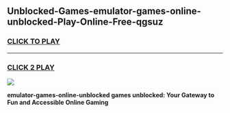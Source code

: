 
## Unblocked-Games-emulator-games-online-unblocked-Play-Online-Free-qgsuz
<h3>
<a href="https://premium76.site?title=emulator-games-online-unblocked&ref=26A">CLICK TO PLAY</a></h3>
<hr>

<h3>
<a href="https://premium76.site?title=emulator-games-online-unblocked&ref=26A">CLICK 2 PLAY</a>
  
</h3>

<a href="https://premium76.site?title=emulator-games-online-unblocked&ref=26A"><img src="https://clearcache.store/games.png"></a>


**emulator-games-online-unblocked games unblocked: Your Gateway to Fun and Accessible Online Gaming**

